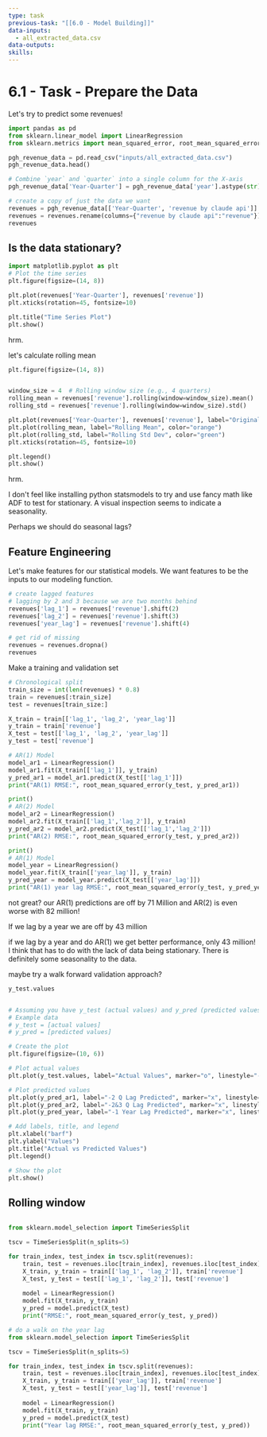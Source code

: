 ```yaml
---
type: task
previous-task: "[[6.0 - Model Building]]"
data-inputs:
  - all_extracted_data.csv
data-outputs: 
skills:
---
```

# 6.1 - Task - Prepare the Data

Let's try to predict some revenues!



```python
import pandas as pd
from sklearn.linear_model import LinearRegression
from sklearn.metrics import mean_squared_error, root_mean_squared_error

```


```python
pgh_revenue_data = pd.read_csv("inputs/all_extracted_data.csv")
pgh_revenue_data.head()
```


```python
# Combine `year` and `quarter` into a single column for the X-axis
pgh_revenue_data['Year-Quarter'] = pgh_revenue_data['year'].astype(str) + '-' + pgh_revenue_data['quarter']
```


```python
# create a copy of just the data we want
revenues = pgh_revenue_data[['Year-Quarter', 'revenue by claude api']].copy()
revenues = revenues.rename(columns={"revenue by claude api":"revenue"})
revenues
```

## Is the data stationary?



```python
import matplotlib.pyplot as plt
# Plot the time series
plt.figure(figsize=(14, 8))

plt.plot(revenues['Year-Quarter'], revenues['revenue'])
plt.xticks(rotation=45, fontsize=10)

plt.title("Time Series Plot")
plt.show()
```

hrm.

let's calculate rolling mean


```python
plt.figure(figsize=(14, 8))


window_size = 4  # Rolling window size (e.g., 4 quarters)
rolling_mean = revenues['revenue'].rolling(window=window_size).mean()
rolling_std = revenues['revenue'].rolling(window=window_size).std()

plt.plot(revenues['Year-Quarter'], revenues['revenue'], label="Original Data")
plt.plot(rolling_mean, label="Rolling Mean", color="orange")
plt.plot(rolling_std, label="Rolling Std Dev", color="green")
plt.xticks(rotation=45, fontsize=10)

plt.legend()
plt.show()
```

hrm.

I don't feel like installing python statsmodels to try and use fancy math like ADF to test for stationary. A visual inspection seems to indicate a seasonality.

Perhaps we should do seasonal lags?

## Feature Engineering

Let's make features for our statistical models. We want features to be the inputs to our modeling function.


```python
# create lagged features
# lagging by 2 and 3 because we are two months behind
revenues['lag_1'] = revenues['revenue'].shift(2)
revenues['lag_2'] = revenues['revenue'].shift(3)
revenues['year_lag'] = revenues['revenue'].shift(4)

# get rid of missing 
revenues = revenues.dropna()
revenues
```

Make a training and validation set


```python
# Chronological split
train_size = int(len(revenues) * 0.8)
train = revenues[:train_size]
test = revenues[train_size:]

X_train = train[['lag_1', 'lag_2', 'year_lag']]
y_train = train['revenue']
X_test = test[['lag_1', 'lag_2', 'year_lag']]
y_test = test['revenue']
```


```python
# AR(1) Model
model_ar1 = LinearRegression()
model_ar1.fit(X_train[['lag_1']], y_train)
y_pred_ar1 = model_ar1.predict(X_test[['lag_1']])
print("AR(1) RMSE:", root_mean_squared_error(y_test, y_pred_ar1))

print()
# AR(2) Model
model_ar2 = LinearRegression()
model_ar2.fit(X_train[['lag_1','lag_2']], y_train)
y_pred_ar2 = model_ar2.predict(X_test[['lag_1','lag_2']])
print("AR(2) RMSE:", root_mean_squared_error(y_test, y_pred_ar2))

print()
# AR(1) Model
model_year = LinearRegression()
model_year.fit(X_train[['year_lag']], y_train)
y_pred_year = model_year.predict(X_test[['year_lag']])
print("AR(1) year lag RMSE:", root_mean_squared_error(y_test, y_pred_year))
```

not great? our AR(1) predictions are off by 71 Million and AR(2) is even worse with  82 million!



If we lag by a year we are off by 43 million

if we lag by a year and do AR(1) we get better performance, only 43 million! I think that has to do with the lack of data being stationary. There is definitely some seasonality to the data.


maybe try a walk forward validation approach?


```python
y_test.values
```


```python

# Assuming you have y_test (actual values) and y_pred (predicted values)
# Example data
# y_test = [actual values]
# y_pred = [predicted values]

# Create the plot
plt.figure(figsize=(10, 6))

# Plot actual values
plt.plot(y_test.values, label="Actual Values", marker="o", linestyle="-")

# Plot predicted values
plt.plot(y_pred_ar1, label="-2 Q Lag Predicted", marker="x", linestyle="--")
plt.plot(y_pred_ar2, label="-2&3 Q Lag Predicted", marker="x", linestyle="--")
plt.plot(y_pred_year, label="-1 Year Lag Predicted", marker="x", linestyle="--")

# Add labels, title, and legend
plt.xlabel("barf")
plt.ylabel("Values")
plt.title("Actual vs Predicted Values")
plt.legend()

# Show the plot
plt.show()
```

## Rolling window


```python

from sklearn.model_selection import TimeSeriesSplit

tscv = TimeSeriesSplit(n_splits=5)

for train_index, test_index in tscv.split(revenues):
    train, test = revenues.iloc[train_index], revenues.iloc[test_index]
    X_train, y_train = train[['lag_1', 'lag_2']], train['revenue']
    X_test, y_test = test[['lag_1', 'lag_2']], test['revenue']
    
    model = LinearRegression()
    model.fit(X_train, y_train)
    y_pred = model.predict(X_test)
    print("RMSE:", root_mean_squared_error(y_test, y_pred))

```


```python
# do a walk on the year lag
from sklearn.model_selection import TimeSeriesSplit

tscv = TimeSeriesSplit(n_splits=5)

for train_index, test_index in tscv.split(revenues):
    train, test = revenues.iloc[train_index], revenues.iloc[test_index]
    X_train, y_train = train[['year_lag']], train['revenue']
    X_test, y_test = test[['year_lag']], test['revenue']
    
    model = LinearRegression()
    model.fit(X_train, y_train)
    y_pred = model.predict(X_test)
    print("Year lag RMSE:", root_mean_squared_error(y_test, y_pred))
```


```python

```
